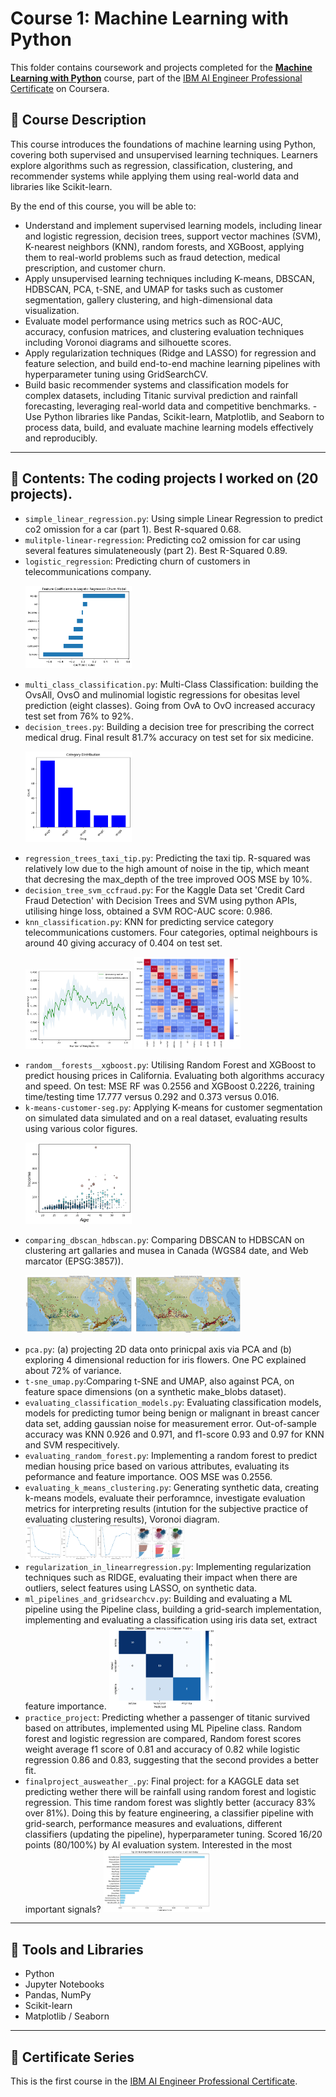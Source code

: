 # Course 1: Machine Learning with Python

This folder contains coursework and projects completed for the **[Machine Learning with Python](https://www.coursera.org/learn/machine-learning-with-python?specialization=ai-engineer)** course, part of the [IBM AI Engineer Professional Certificate](https://www.coursera.org/professional-certificates/ai-engineer) on Coursera.

## 🧠 Course Description

This course introduces the foundations of machine learning using Python, covering both supervised and unsupervised learning techniques. Learners explore algorithms such as regression, classification, clustering, and recommender systems while applying them using real-world data and libraries like Scikit-learn.

By the end of this course, you will be able to:

- Understand and implement supervised learning models, including linear and logistic regression, decision trees, support vector machines (SVM), K-nearest neighbors (KNN), random forests, and XGBoost, applying them to real-world problems such as fraud detection, medical prescription, and customer churn.
- Apply unsupervised learning techniques including K-means, DBSCAN, HDBSCAN, PCA, t-SNE, and UMAP for tasks such as customer segmentation, gallery clustering, and high-dimensional data visualization.
- Evaluate model performance using metrics such as ROC-AUC, accuracy, confusion matrices, and clustering evaluation techniques including Voronoi diagrams and silhouette scores.
- Apply regularization techniques (Ridge and LASSO) for regression and feature selection, and build end-to-end machine learning pipelines with hyperparameter tuning using GridSearchCV.
- Build basic recommender systems and classification models for complex datasets, including Titanic survival prediction and rainfall forecasting, leveraging real-world data and competitive benchmarks.
-Use Python libraries like Pandas, Scikit-learn, Matplotlib, and Seaborn to process data, build, and evaluate machine learning models effectively and reproducibly.

---

## 📂 Contents: The coding projects I worked on (20 projects).

- `simple_linear_regression.py`: Using simple Linear Regression to predict co2 omission for a car (part 1). Best R-squared 0.68.
- `mulitple-linear-regression`: Predicting co2 omission for car using several features simulateneously (part 2). Best R-Squared 0.89. 
- `logistic_regression`: Predicting churn of customers in telecommunications company.<p>
   <img src="Images/feature_importance.png" alt="Churn_importances" width="170"/> 
- `multi_class_classification.py`: Multi-Class Classification: building the OvsAll, OvsO and mulinomial logistic regressions for obesitas level prediction (eight classes). Going from OvA to OvO increased accuracy test set from 76% to 92%.
- `decision_trees.py`: Building a decision tree for prescribing the correct medical drug. Final result 81.7% accuracy on test set for six medicine.<p>
   <img src="Images/decision_trees_new.png" alt="Distribution drug" width="170"/> 
- `regression_trees_taxi_tip.py`: Predicting the taxi tip. R-squared was relatively low due to the high amount of noise in the tip, which meant that decresing the max_depth of the tree improved OOS MSE by 10%. 
- `decision_tree_svm_ccfraud.py`: For the Kaggle Data set 'Credit Card Fraud Detection' with Decision Trees and SVM using python APIs, utilising hinge loss, obtained a SVM ROC-AUC score: 0.986.
- `knn_classification.py`: KNN for predicting service category telecommunications customers. Four categories, optimal neighbours is around 40 giving accuracy of 0.404 on test set. <p>
  <img src="Images/hyperparam.png" alt="Number of Neighbours" width="170"/> <img src="Images/variables.png" alt="Correlation Matrix" width="170"/> 
- `random__forests__xgboost.py`: Utilising Random Forest and XGBoost to predict housing prices in California. Evaluating both algorithms accuracy and speed. On test: MSE RF was 0.2556 and XGBoost 0.2226, training time/testing time 17.777 versus 0.292 and 0.373 versus 0.016.
- `k-means-customer-seg.py`: Applying K-means for customer segmentation on simulated data simulated and on a real dataset, evaluating results using various color figures. <p>
  <img src="Images/Education_Age_Income.png" alt="Size of dot is education level (bigger is higher)" width="170"/> 
- `comparing_dbscan_hdbscan.py`: Comparing DBSCAN to HDBSCAN on clustering art gallaries and musea in Canada (WGS84 date, and Web marcator (EPSG:3857)). <p>
   <img src="Images/DBSCAN.png" alt="DBSCAN" width="170"/> <img src="Images/HDBSCAN.png" alt="HDBSCAN" width="170"/> 
- `pca.py`: (a) projecting 2D data onto prinicpal axis via PCA and (b) exploring 4 dimensional reduction for iris flowers. One PC explained about 72% of variance.
- `t-sne_umap.py`:Comparing t-SNE and UMAP, also against PCA, on feature space dimensions (on a synthetic make_blobs dataset).
- `evaluating_classification_models.py`: Evaluating classification models, models for predicting tumor being benign or malignant in breast cancer data set, adding gaussian noise for measurement error. Out-of-sample accuracy was KNN 0.926 and 0.971, and f1-score 0.93 and 0.97 for KNN and SVM respecitively.
- `evaluating_random_forest.py`: Implementing a random forest to predict median housing price based on various attributes, evaluating its peformance and feature importance. OOS MSE was 0.2556.
- `evaluating_k_means_clustering.py`: Generating synthetic data, creating k-means models, evaluate their perforamnce, investigate evaluation metrics for interpreting results (intution for the subjective practice of evaluating clustering results), Voronoi diagram.
   <img src="Images/Hyperparam_Tune.png" alt="hyperparamter tuning scores" width="170"/> <img src="Images/hyperhyper.png" alt="Different Cluster Result Comparison" width="80"/> 
- `regularization_in_linearregression.py`: Implementing regularization techniques such as RIDGE, evaluating their impact when there are outliers, select features using LASSO, on synthetic data.
- `ml_pipelines_and_gridsearchcv.py`: Building and evaluating a ML pipeline using the Pipeline class, building a grid-search implementation, implementing and evaluating a classification using iris data set, extract feature importance.
   <img src="Images/confusion.png" alt="confusion matrix of best KNN model" width="170"/>
- `practice_project`: Predicting whether a passenger of titanic survived based on attributes, implemented using ML Pipeline class. Random forest and logistic regression are compared, Random forest scores weight average f1 score of 0.81 and accuracy of 0.82 while logistic regression 0.86 and 0.83, suggesting that the second provides a better fit.
- `finalproject_ausweather_.py`: Final project: for a KAGGLE data set predicting wether there will be rainfall using random forest and logistic regression. This time random forest was slightly better (accuracy 83% over 81%). Doing this by feature engineering, a classifier pipeline with grid-search, performance measures and evaluations, different classifiers (updating the pipeline), hyperparameter tuning. Scored 16/20 points (80/100%) by AI evaluation system. Interested in the most important signals?
   <img src="Images/weather_drivers.png" alt="drivers rain" width="170"/>




---

## 🔧 Tools and Libraries

- Python
- Jupyter Notebooks
- Pandas, NumPy
- Scikit-learn
- Matplotlib / Seaborn

---

## 📌 Certificate Series

This is the first course in the [IBM AI Engineer Professional Certificate](https://www.coursera.org/professional-certificates/ai-engineer).



